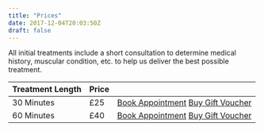 ```yaml
---
title: "Prices"
date: 2017-12-04T20:03:50Z
draft: false
---
```


<div class="alert alert-info" role="alert">
  All initial treatments include a short consultation to determine medical history, muscular condition, etc.
   to help us deliver the best possible treatment.
</div>

<table class="table">
  <thead>
    <tr>
      <th scope="col">Treatment Length</th>
      <th scope="col">Price</th>
      <th scope="col"></th>
    </tr>
  </thead>
  <tbody>
    <tr>
      <td>30 Minutes</td>
      <td>£25</td>
      <td><a class="btn btn-sm btn-success" href="https://app.acuityscheduling.com/schedule.php?owner=14767332&appointmentType=4960152" role="button">Book Appointment</a> <a class="btn btn-sm btn-success" href="/gift-vouchers/" role="button">Buy Gift Voucher</a></td>
    </tr>
    <tr>
      <td>60 Minutes</td>
      <td>£40</td>
      <td><a class="btn btn-sm btn-success" href="https://app.acuityscheduling.com/schedule.php?owner=14767332&appointmentType=4960214" role="button">Book Appointment</a> <a class="btn btn-sm btn-success" href="/gift-vouchers/" role="button">Buy Gift Voucher</a></td>
    </tr>
  </tbody>
</table>
